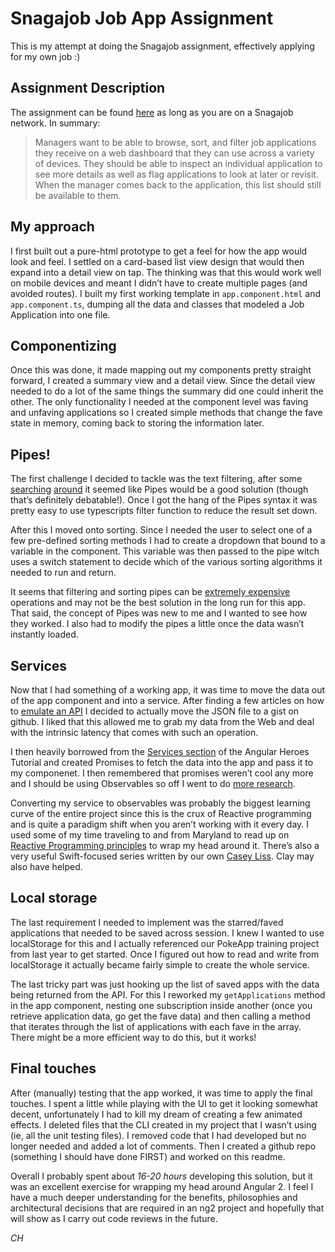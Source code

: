 # Snagajob Job App Assignment

This is my attempt at doing the Snagajob assignment, effectively applying for my own job :)

## Assignment Description

The assignment can be found [here](https://docs.google.com/document/d/1Z6CDpLgkDlyDQky0zaKMd6Z73BnkohVz5wm9wzhYaFM/edit) as long as you are on a Snagajob network. In summary:

> Managers want to be able to browse, sort, and filter job applications they receive on a web dashboard that they can use across a variety of devices. They should be able to inspect an individual application to see more details as well as flag applications to look at later or revisit. When the manager comes back to the application, this list should still be available to them.

## My approach

I first built out a pure-html prototype to get a feel for how the app would look and feel. I settled on a card-based list view design that would then expand into a detail view on tap. The thinking was that this would work well on mobile devices and meant I didn’t have to create multiple pages (and avoided routes). I built my first working template in `app.component.html` and `app.component.ts`, dumping all the data and classes that modeled a Job Application into one file. 

## Componentizing

Once this was done, it made mapping out my components pretty straight forward, I created a summary view and a detail view. Since the detail view needed to do a lot of the same things the summary did one could inherit the other. The only functionality I needed at the component level was faving and unfaving applications so I created simple methods that change the fave state in memory, coming back to storing the information later.

## Pipes!
The first challenge I decided to tackle was the text filtering, after some [searching](http://jilles.me/ng-filter-in-angular2-pipes/) [around](http://ngmigrate.telerik.com/custom-pipes-angular-2#creating-a-custom-pipe) it seemed like Pipes would be a good solution (though that’s definitely debatable!). Once I got the hang of the Pipes syntax it was pretty easy to use typescripts filter function to reduce the result set down.

After this I moved onto sorting. Since I needed the user to select one of a few pre-defined sorting methods I had to create a dropdown that bound to a variable in the component. This variable was then passed to the pipe witch uses a switch statement to decide which of the various sorting algorithms it needed to run and return.

It seems that filtering and sorting pipes can be [extremely expensive](https://angular.io/docs/ts/latest/guide/pipes.html#!#no-filter-pipe) operations and may not be the best solution in the long run for this app. That said, the concept of Pipes was new to me and I wanted to see how they worked. I also had to modify the pipes a little once the data wasn’t instantly loaded.

## Services

Now that I had something of a working app, it was time to move the data out of the app component and into a service. After finding a few articles on how to [emulate an API](https://angular.io/docs/ts/latest/tutorial/toh-pt6.html) I decided to actually move the JSON file to a gist on github. I liked that this allowed me to grab my data from the Web and deal with the intrinsic latency that comes with such an operation.

I then heavily borrowed from the [Services section](https://angular.io/docs/ts/latest/tutorial/toh-pt4.html) of the Angular Heroes Tutorial and created Promises to fetch the data into the app and pass it to my componenet. I then remembered that promises weren’t cool any more and I should be using Observables so off I went to do [more research](https://blog.thoughtram.io/angular/2016/01/06/taking-advantage-of-observables-in-angular2.html).

Converting my service to observables was probably the biggest learning curve of the entire project since this is the crux of Reactive programming and is quite a paradigm shift when you aren’t working with it every day. I used some of my time traveling to and from Maryland to read up on [Reactive Programming principles](https://gist.github.com/staltz/868e7e9bc2a7b8c1f754) to wrap my head around it. There’s also a very useful Swift-focused series written by our own [Casey Liss](https://www.caseyliss.com/2016/12/15/rxswift-primer-part-1). Clay may also have helped.

## Local storage

The last requirement I needed to implement was the starred/faved applications that needed to be saved across session. I knew I wanted to use localStorage for this and I actually referenced our PokeApp training project from last year to get started. Once I figured out how to read and write from localStorage it actually became fairly simple to create the whole service.

The last tricky part was just hooking up the list of saved apps with the data being returned from the API. For this I reworked my `getApplications` method in the app component, nesting one subscription inside another (once you retrieve application data, go get the fave data) and then calling a method that iterates through the list of applications with each fave in the array. There might be a more efficient way to do this, but it works!

## Final touches

After (manually) testing that the app worked, it was time to apply the final touches. I spent a little while playing with the UI to get it looking somewhat decent, unfortunately I had to kill my dream of creating a few animated effects. I deleted files that the CLI created in my project that I wasn’t using (ie, all the unit testing files). I removed code that I had developed but no longer needed and added a lot of comments. Then I created a github repo (something I should have done FIRST) and worked on this readme.

Overall I probably spent about *16-20 hours* developing this solution, but it was an excellent exercise for wrapping my head around Angular 2. I feel I have a much deeper understanding for the benefits, philosophies and architectural decisions that are required in an ng2 project and hopefully that will show as I carry out code reviews in the future.

_CH_